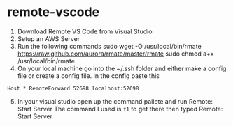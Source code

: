 # remote-vscode


1. Download Remote VS Code from Visual Studio
2. Setup an AWS Server
3. Run the following commands 
      sudo wget -O /usr/local/bin/rmate https://raw.github.com/aurora/rmate/master/rmate
      sudo chmod a+x /usr/local/bin/rmate
4. On your local machine go into the ~/.ssh folder and either make a config file or create a config file. In the config paste this

`Host *
    RemoteForward 52698 localhost:52698`

5. In your visual studio open up the command pallete and run Remote: Start Server
     The command I used is `f1` to get there then typed Remote: Start Server 
